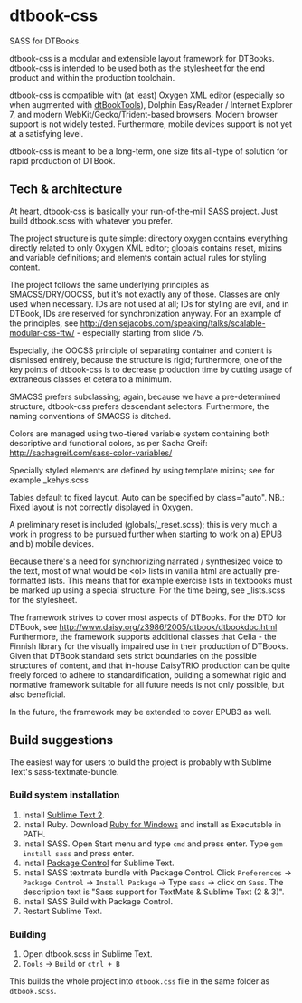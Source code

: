 # dtbook-css
SASS for DTBooks.

dtbook-css is a modular and extensible layout framework for DTBooks. dtbook-css is intended to be used both as the stylesheet for the end product and within the production toolchain.

dtbook-css is compatible with (at least) Oxygen XML editor (especially so when augmented with [dtBookTools](https://github.com/jukkae/dtBookTools)), Dolphin EasyReader / Internet Explorer 7, and modern WebKit/Gecko/Trident-based browsers. Modern browser support is not widely tested. Furthermore, mobile devices support is not yet at a satisfying level.

dtbook-css is meant to be a long-term, one size fits all-type of solution for rapid production of DTBook.

## Tech & architecture
At heart, dtbook-css is basically your run-of-the-mill SASS project. Just build dtbook.scss with whatever you prefer.

The project structure is quite simple: directory oxygen contains everything directly related to only Oxygen XML editor; globals contains reset, mixins and variable definitions; and elements contain actual rules for styling content.

The project follows the same underlying principles as SMACSS/DRY/OOCSS, but it's not exactly any of those. Classes are only used when necessary. IDs are not used at all; IDs for styling are evil, and in DTBook, IDs are reserved for synchronization anyway. For an example of the principles, see http://denisejacobs.com/speaking/talks/scalable-modular-css-ftw/ - especially starting from slide 75.

Especially, the OOCSS principle of separating container and content is dismissed entirely, because the structure is rigid; furthermore, one of the key points of dtbook-css is to decrease production time by cutting usage of extraneous classes et cetera to a minimum.

SMACSS prefers subclassing; again, because we have a pre-determined structure, dtbook-css prefers descendant selectors. Furthermore, the naming conventions of SMACSS is ditched.

Colors are managed using two-tiered variable system containing both descriptive and functional colors, as per Sacha Greif: http://sachagreif.com/sass-color-variables/

Specially styled elements are defined by using template mixins; see for example _kehys.scss

Tables default to fixed layout. Auto can be specified by class="auto". NB.: Fixed layout is not correctly displayed in Oxygen.

A preliminary reset is included (globals/_reset.scss); this is very much a work in progress to be pursued further when starting to work on a) EPUB and b) mobile devices.

Because there's a need for synchronizing narrated / synthesized voice to the text, most of what would be \<ol> lists in vanilla html are actually pre-formatted lists. This means that for example exercise lists in textbooks must be marked up using a special structure. For the time being, see _lists.scss for the stylesheet.

The framework strives to cover most aspects of DTBooks. For the DTD for DTBook, see http://www.daisy.org/z3986/2005/dtbook/dtbookdoc.html
Furthermore, the framework supports additional classes that Celia - the Finnish library for the visually impaired use in their production of DTBooks. Given that DTBook standard sets strict boundaries on the possible structures of content, and that in-house DaisyTRIO production can be quite freely forced to adhere to standardification, building a somewhat rigid and normative framework suitable for all future needs is not only possible, but also beneficial.

In the future, the framework may be extended to cover EPUB3 as well.

## Build suggestions
The easiest way for users to build the project is probably with Sublime Text's sass-textmate-bundle.

### Build system installation

1. Install [Sublime Text 2](http://www.sublimetext.com/2).
2. Install Ruby. Download [Ruby for Windows](rubyinstaller.org/downloads) and install as Executable in PATH.
3. Install SASS. Open Start menu and type `cmd` and press enter. Type `gem install sass` and press enter.
4. Install [Package Control](https://packagecontrol.io/installation) for Sublime Text.
5. Install SASS textmate bundle with Package Control. Click `Preferences` -> `Package Control` -> `Install Package` -> Type `sass` -> click on `Sass`. The description text is "Sass support for TextMate & Sublime Text (2 & 3)".
6. Install SASS Build with Package Control.
7. Restart Sublime Text.

### Building

1. Open dtbook.scss in Sublime Text.
2. `Tools` -> `Build` or `ctrl + B`

This builds the whole project into `dtbook.css` file in the same folder as `dtbook.scss`.